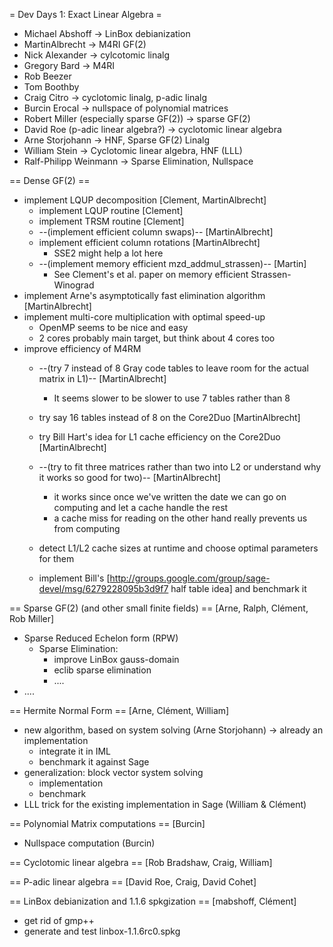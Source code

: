 = Dev Days 1: Exact Linear Algebra =

  * Michael Abshoff -> LinBox debianization
  * MartinAlbrecht -> M4RI GF(2)
  * Nick Alexander -> cylcotomic linalg
  * Gregory Bard -> M4RI
  * Rob Beezer
  * Tom Boothby
  * Craig Citro -> cyclotomic linalg, p-adic linalg
  * Burcin Erocal -> nullspace of polynomial matrices
  * Robert Miller (especially sparse GF(2)) -> sparse GF(2)
  * David Roe (p-adic linear algebra?) -> cyclotomic linear algebra
  * Arne Storjohann -> HNF, Sparse GF(2) Linalg
  * William Stein -> Cyclotomic linear algebra, HNF (LLL)
  * Ralf-Philipp Weinmann -> Sparse Elimination, Nullspace

== Dense GF(2) ==
 * implement LQUP decomposition [Clement, MartinAlbrecht]
   * implement LQUP routine [Clement]
   * implement TRSM routine [Clement]
   * --(implement efficient column swaps)-- [MartinAlbrecht]
   * implement efficient column rotations [MartinAlbrecht]
     * SSE2 might help a lot here
   * --(implement memory efficient mzd_addmul_strassen)-- [Martin]
     * See Clement's et al. paper on memory efficient Strassen-Winograd
 * implement Arne's asymptotically fast elimination algorithm [MartinAlbrecht]
 * implement multi-core multiplication with optimal speed-up
   * OpenMP seems to be nice and easy
   * 2 cores probably main target, but think about 4 cores too
 * improve efficiency of M4RM
   * --(try 7 instead of 8 Gray code tables to leave room for the actual matrix in L1)-- [MartinAlbrecht]
     * It seems slower to be slower to use 7 tables rather than 8

   * try say 16 tables instead of 8 on the Core2Duo [MartinAlbrecht]
   * try Bill Hart's idea for L1 cache efficiency on the Core2Duo [MartinAlbrecht]
   * --(try to fit three matrices rather than two into L2 or understand why it works so good for two)-- [MartinAlbrecht]
     * it works since once we've written the date we can go on computing and let a cache handle the rest
     * a cache miss for reading on the other hand really prevents us from computing
   * detect L1/L2 cache sizes at runtime and choose optimal parameters for them
   * implement Bill's [http://groups.google.com/group/sage-devel/msg/6279228095b3d9f7 half table idea] and benchmark it 

== Sparse GF(2) (and other small finite fields) ==
 [Arne, Ralph, Clément, Rob Miller]
 * Sparse Reduced Echelon form (RPW)
   * Sparse Elimination: 
     * improve LinBox gauss-domain
     * eclib sparse elimination
     * ....
 * ....


== Hermite Normal Form ==
 [Arne, Clément, William]
 * new algorithm, based on system solving (Arne Storjohann) -> already an implementation
   * integrate it in IML
   * benchmark it against Sage
 * generalization: block vector system solving
   * implementation
   * benchmark
 * LLL trick for the existing implementation in Sage (William & Clément)

== Polynomial Matrix computations ==
 [Burcin]
 * Nullspace computation (Burcin)

== Cyclotomic linear algebra ==
 [Rob Bradshaw, Craig, William]

== P-adic linear algebra ==
 [David Roe, Craig, David Cohet]

== LinBox debianization and 1.1.6 spkgization ==
 [mabshoff, Clément]
 * get rid of gmp++
 * generate and test linbox-1.1.6rc0.spkg
